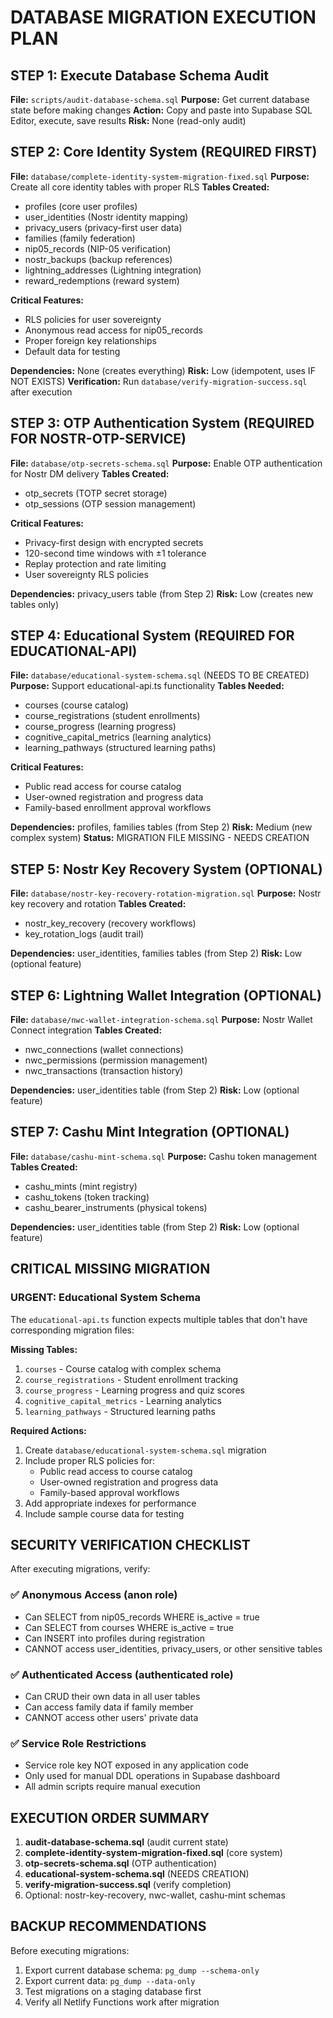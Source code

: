# DATABASE MIGRATION EXECUTION PLAN

## STEP 1: Execute Database Schema Audit
**File:** `scripts/audit-database-schema.sql`
**Purpose:** Get current database state before making changes
**Action:** Copy and paste into Supabase SQL Editor, execute, save results
**Risk:** None (read-only audit)

## STEP 2: Core Identity System (REQUIRED FIRST)
**File:** `database/complete-identity-system-migration-fixed.sql`
**Purpose:** Create all core identity tables with proper RLS
**Tables Created:**
- profiles (core user profiles)
- user_identities (Nostr identity mapping)
- privacy_users (privacy-first user data)
- families (family federation)
- nip05_records (NIP-05 verification)
- nostr_backups (backup references)
- lightning_addresses (Lightning integration)
- reward_redemptions (reward system)

**Critical Features:**
- RLS policies for user sovereignty
- Anonymous read access for nip05_records
- Proper foreign key relationships
- Default data for testing

**Dependencies:** None (creates everything)
**Risk:** Low (idempotent, uses IF NOT EXISTS)
**Verification:** Run `database/verify-migration-success.sql` after execution

## STEP 3: OTP Authentication System (REQUIRED FOR NOSTR-OTP-SERVICE)
**File:** `database/otp-secrets-schema.sql`
**Purpose:** Enable OTP authentication for Nostr DM delivery
**Tables Created:**
- otp_secrets (TOTP secret storage)
- otp_sessions (OTP session management)

**Critical Features:**
- Privacy-first design with encrypted secrets
- 120-second time windows with ±1 tolerance
- Replay protection and rate limiting
- User sovereignty RLS policies

**Dependencies:** privacy_users table (from Step 2)
**Risk:** Low (creates new tables only)

## STEP 4: Educational System (REQUIRED FOR EDUCATIONAL-API)
**File:** `database/educational-system-schema.sql` (NEEDS TO BE CREATED)
**Purpose:** Support educational-api.ts functionality
**Tables Needed:**
- courses (course catalog)
- course_registrations (student enrollments)
- course_progress (learning progress)
- cognitive_capital_metrics (learning analytics)
- learning_pathways (structured learning paths)

**Critical Features:**
- Public read access for course catalog
- User-owned registration and progress data
- Family-based enrollment approval workflows

**Dependencies:** profiles, families tables (from Step 2)
**Risk:** Medium (new complex system)
**Status:** MIGRATION FILE MISSING - NEEDS CREATION

## STEP 5: Nostr Key Recovery System (OPTIONAL)
**File:** `database/nostr-key-recovery-rotation-migration.sql`
**Purpose:** Nostr key recovery and rotation
**Tables Created:**
- nostr_key_recovery (recovery workflows)
- key_rotation_logs (audit trail)

**Dependencies:** user_identities, families tables (from Step 2)
**Risk:** Low (optional feature)

## STEP 6: Lightning Wallet Integration (OPTIONAL)
**File:** `database/nwc-wallet-integration-schema.sql`
**Purpose:** Nostr Wallet Connect integration
**Tables Created:**
- nwc_connections (wallet connections)
- nwc_permissions (permission management)
- nwc_transactions (transaction history)

**Dependencies:** user_identities table (from Step 2)
**Risk:** Low (optional feature)

## STEP 7: Cashu Mint Integration (OPTIONAL)
**File:** `database/cashu-mint-schema.sql`
**Purpose:** Cashu token management
**Tables Created:**
- cashu_mints (mint registry)
- cashu_tokens (token tracking)
- cashu_bearer_instruments (physical tokens)

**Dependencies:** user_identities table (from Step 2)
**Risk:** Low (optional feature)

## CRITICAL MISSING MIGRATION

### **URGENT: Educational System Schema**
The `educational-api.ts` function expects multiple tables that don't have corresponding migration files:

**Missing Tables:**
1. `courses` - Course catalog with complex schema
2. `course_registrations` - Student enrollment tracking
3. `course_progress` - Learning progress and quiz scores
4. `cognitive_capital_metrics` - Learning analytics
5. `learning_pathways` - Structured learning paths

**Required Actions:**
1. Create `database/educational-system-schema.sql` migration
2. Include proper RLS policies for:
   - Public read access to course catalog
   - User-owned registration and progress data
   - Family-based approval workflows
3. Add appropriate indexes for performance
4. Include sample course data for testing

## SECURITY VERIFICATION CHECKLIST

After executing migrations, verify:

### ✅ **Anonymous Access (anon role)**
- Can SELECT from nip05_records WHERE is_active = true
- Can SELECT from courses WHERE is_active = true
- Can INSERT into profiles during registration
- CANNOT access user_identities, privacy_users, or other sensitive tables

### ✅ **Authenticated Access (authenticated role)**
- Can CRUD their own data in all user tables
- Can access family data if family member
- CANNOT access other users' private data

### ✅ **Service Role Restrictions**
- Service role key NOT exposed in any application code
- Only used for manual DDL operations in Supabase dashboard
- All admin scripts require manual execution

## EXECUTION ORDER SUMMARY

1. **audit-database-schema.sql** (audit current state)
2. **complete-identity-system-migration-fixed.sql** (core system)
3. **otp-secrets-schema.sql** (OTP authentication)
4. **educational-system-schema.sql** (NEEDS CREATION)
5. **verify-migration-success.sql** (verify completion)
6. Optional: nostr-key-recovery, nwc-wallet, cashu-mint schemas

## BACKUP RECOMMENDATIONS

Before executing migrations:
1. Export current database schema: `pg_dump --schema-only`
2. Export current data: `pg_dump --data-only`
3. Test migrations on a staging database first
4. Verify all Netlify Functions work after migration
